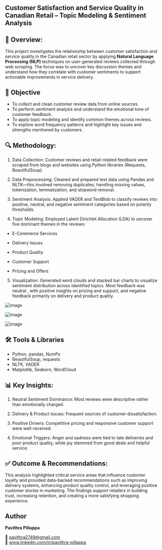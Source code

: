 ## Customer Satisfaction and Service Quality in Canadian Retail – Topic Modeling & Sentiment Analysis

## 📌 Overview:
This project investigates the relationship between customer satisfaction and service quality in the Canadian retail sector by applying **Natural Language Processing (NLP)** techniques on user-generated reviews collected through web scraping. The focus was to uncover key discussion themes and understand how they correlate with customer sentiments to support actionable improvements in service delivery.

## 🎯 Objective

- To collect and clean customer review data from online sources.
- To perform sentiment analysis and understand the emotional tone of customer feedback.
- To apply topic modeling and identify common themes across reviews.
- To explore word frequency patterns and highlight key issues and strengths mentioned by customers.

## 🔍 Methodology:
1. Data Collection:
Customer reviews and retail-related feedback were scraped from blogs and websites using Python libraries (Requests, BeautifulSoup).

2. Data Preprocessing:
Cleaned and prepared text data using Pandas and NLTK—this involved removing duplicates, handling missing values, tokenization, lemmatization, and stopword removal.

3. Sentiment Analysis:
Applied VADER and TextBlob to classify reviews into positive, neutral, and negative sentiment categories based on polarity thresholds.

4. Topic Modeling:
Employed Latent Dirichlet Allocation (LDA) to uncover five dominant themes in the reviews:

 - E-Commerce Services

 - Delivery Issues

 - Product Quality

 - Customer Support

 - Pricing and Offers

5. Visualization:
Generated word clouds and stacked bar charts to visualize sentiment distribution across identified topics. Most feedback was neutral , with positive insights on pricing and support, and negative feedback primarily on delivery and product quality.

![image](https://github.com/user-attachments/assets/ff387878-11d4-48fe-912d-6ab37a9b3bc1)

![image](https://github.com/user-attachments/assets/c3053bca-2a41-442e-ab6d-510e0713033e)

![image](https://github.com/user-attachments/assets/7ba166fc-9aa8-440b-b1d0-f4c24baf4d9d)


## 🛠️ Tools & Libraries

- Python, pandas, NumPy  
- BeautifulSoup, requests  
- NLTK, VADER 
- Matplotlib, Seaborn, WordCloud

  
## 📊 Key Insights:
  1. Neutral Sentiment Dominance: Most reviews were descriptive rather than emotionally charged.

  2. Delivery & Product Issues: Frequent sources of customer dissatisfaction.

  3. Positive Drivers: Competitive pricing and responsive customer support were well-received.

  4. Emotional Triggers: Anger and sadness were tied to late deliveries and poor product quality, while joy stemmed from good deals and helpful service.

## ✅ Outcome & Recommendations:
This analysis highlighted critical service areas that influence customer loyalty and provided data-backed recommendations such as improving delivery systems, enhancing product quality control, and leveraging positive customer stories in marketing. The findings support retailers in building trust, increasing retention, and creating a more satisfying shopping experience.

## Author 
**Pavithra Pillappa**

📧 pavithra2749@gmail.com  
🔗 www.linkedin.com/in/pavithra-pillappa
